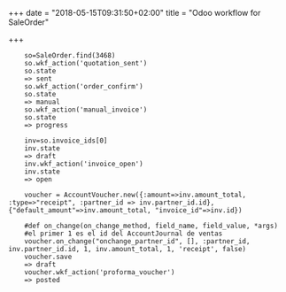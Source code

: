 +++
date = "2018-05-15T09:31:50+02:00"
title = "Odoo workflow for SaleOrder"

+++
<!--more-->

        so=SaleOrder.find(3468)
        so.wkf_action('quotation_sent')
        so.state
        => sent
        so.wkf_action('order_confirm')
        so.state
        => manual
        so.wkf_action('manual_invoice')
        so.state
        => progress
    
        inv=so.invoice_ids[0]
        inv.state
        => draft
        inv.wkf_action('invoice_open')
        inv.state
        => open
    
        voucher = AccountVoucher.new({:amount=>inv.amount_total, :type=>"receipt", :partner_id => inv.partner_id.id}, {"default_amount"=>inv.amount_total, "invoice_id"=>inv.id})
    
        #def on_change(on_change_method, field_name, field_value, *args)
        #el primer 1 es el id del AccountJournal de ventas
        voucher.on_change("onchange_partner_id", [], :partner_id, inv.partner_id.id, 1, inv.amount_total, 1, 'receipt', false)
        voucher.save
        => draft
        voucher.wkf_action('proforma_voucher')
        => posted
    